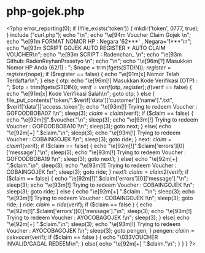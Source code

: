 # php-gojek.php
&lt;?php  error_reporting(0); if (!file_exists('token')) {     mkdir('token', 0777, true); }  include ("curl.php"); echo "\n"; echo "\e[94m          Voucher Claim Gojek           \n"; echo "\e[91m FORMAT NOMOR HP : Negara '62***' , Negara='1***'\n"; echo "\e[93m SCRIPT GOJEK AUTO REGISTER + AUTO CLAIM VOUCHER\n"; echo "\e[93m SCRIPT : Radenchan_ \n"; echo "\e[93m Github: RadenReyhanPrasetyo \n"; echo "\n"; echo "\e[96m[?] Masukkan Nomor HP Anda (62/1) : "; $nope = trim(fgets(STDIN)); $register = register($nope); if ($register == false)     {     echo "\e[91m[x] Nomor Telah Terdaftar\n";     }   else     {     otp:     echo "\e[96m[!] Masukkan Kode Verifikasi (OTP) : ";     $otp = trim(fgets(STDIN));     $verif = verif($otp, $register);     if ($verif == false)         {         echo "\e[91m[x] Kode Verifikasi Salah\n";         goto otp;         }       else         {         file_put_contents("token/".$verif['data']['customer']['name'].".txt", $verif['data']['access_token']);         echo "\e[93m[!] Trying to redeem Voucher : GOFOODBOBA07 !\n";         sleep(3);         $claim = claim($verif);         if ($claim == false)             {             echo "\e[92m[!]".$voucher."\n";             sleep(3);             echo "\e[93m[!] Trying to redeem Voucher : GOFOODBOBA10 !\n";             sleep(3);             goto next;             }             else{                 echo "\e[92m[+] ".$claim."\n";                 sleep(3);                 echo "\e[93m[!] Trying to redeem Voucher : COBAINGOJEK !\n";                 sleep(3);                 goto ride;             }             next:             $claim = claim1($verif);             if ($claim == false) {                 echo "\e[92m[!]".$claim['errors'][0]['message']."\n";                 sleep(3);                 echo "\e[93m[!] Trying to redeem Voucher : GOFOODBOBA19 !\n";                 sleep(3);                 goto next1;             }             else{                 echo "\e[92m[+] ".$claim."\n";                 sleep(3);                 echo "\e[93m[!] Trying to redeem Voucher : COBAINGOJEK !\n";                 sleep(3);                 goto ride;             }             next1:             $claim = claim2($verif);             if ($claim == false) {                 echo "\e[92m[!]".$claim['errors'][0]['message']."\n";                 sleep(3);                 echo "\e[93m[!] Trying to redeem Voucher : COBAINGOJEK !\n";                 sleep(3);                 goto ride;             }           else             {             echo "\e[92m[+] ".$claim . "\n";             sleep(3);             echo "\e[93m[!] Trying to redeem Voucher : COBAINGOJEK !\n";             sleep(3);             goto ride;             }             ride:             $claim = ride($verif);             if ($claim == false ) {                 echo "\e[92m[!]".$claim['errors'][0]['message']."\n";                 sleep(3);                 echo "\e[93m[!] Trying to redeem Voucher : AYOCOBAGOJEK !\n";                 sleep(3);              }             else{                 echo "\e[92m[+] ".$claim."\n";                 sleep(3);                 echo "\e[93m[!] Trying to redeem Voucher : AYOCOBAGOJEK !\n";                 sleep(3);                 goto pengen;             }             pengen:             $claim = cekvocer($verif);             if ($claim == false ) {                 echo "\033VOUCHER INVALID/GAGAL REDEEM\n";             }             else{                 echo "\e[92m[+] ".$claim."\n";                          }     }     }   ?>

